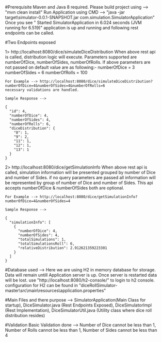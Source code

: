 #Prerequisite
Maven and Java 8 required.
Please build project using --> "mvn clean install"
Run Application using CMD --> "java -jar target\simulator-0.0.1-SNAPSHOT.jar com.simulation.SimulatorApplication"
Once you see " Started SimulatorApplication in 6.024 seconds (JVM running for 6.519)" application is up and running and following rest endpoints can be called.

#Two Endpoints exposed

1> http://localhost:8080/dice/simulateDiceDistribution
	When above rest api is called, distribution logic will execute.
	Parameters supported are numberOfDice, numberOfSides, numberOfRolls.
	If above parameters are not passed on default value are as following:-
	numberOfDice = 3
	numberOfSides = 6
	numberOfRolls = 100

	For Example --> http://localhost:8080/dice/simulateDiceDistribution?numberOfDice=4&numberOfSides=4&numberOfRolls=6
	necessary validations are handled.

	Sample Response -->

	{
	  "id": 4,
	  "numberOfDice": 4,
	  "numberOfSides": 4,
	  "numberOfRolls": 6,
	  "diceDistribution": {
	    "8": 1,
	    "9": 2,
	    "11": 1,
	    "12": 1,
	    "13": 1
	  }
	}

2> http://localhost:8080/dice/getSimulationInfo
	When above rest api is called, simulation information will be presented grouped by number of Dice and number of Sides.
	if no query parameters are passed all information will be represented by group of number of Dice and number of Sides.
	This api accepts numberOfDice & numberOfSides both are optional.
	
	For Example --> http://localhost:8080/dice/getSimulationInfo?numberOfDice=4&numberOfSides=4

	Sample Response -->

	{
	  "simulationInfo": [
	    {
	      "numberOfDice": 4,
	      "numberOfSides": 4,
	      "totalSimulations": 1,
	      "totalSimulationsRoll": 6,
	      "relativeDistribution": 2.912621359223301
	    }
	  ]
	}

#Database used -->
Here we are using H2 in memory database for storage. Data will remain untill Application server is up. Once server is restarted data will be lost.
use "http://localhost:8080/h2-console/" to login to h2 console.
configuration for H2 can be found in "diceRollSimulator-master\src\main\resources\application.properties"

#Main Files and there purpose -->
	SimulatorApplication(Main Class for startup),
	DiceSimulator.java (Rest Endpoints Exposed),
	DiceSimulatorImpl (Rest Implementation),
	DiceSimulatorUtil.java (Utility class where dice roll distribution resides)
				
#Validation
Basic Validation done -->
	Number of Dice cannot be less than 1,
	Number of Rolls cannot be less than 1,
	Number of Sides cannot be less than 4


